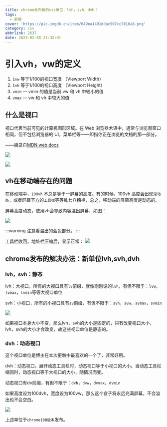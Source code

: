 ```yaml
---
title: chrome发布新的css单位：lvh，svh，dvh！
tags:
  - 前端
cover: 'https://pic.imgdb.cn/item/649ea1491ddac507cc7016a8.png'
category: css
abbrlink: 2637
date: 2023-02-08 21:32:01
---
```


# 引入vh，vw的定义

1. `1vw` 等于1/100的视口宽度 （Viewport Width）
2. `1vh` 等于1/100的视口高度 （Viewport Height）
3. `vmin` — vmin 的值是当前 vw 和 vh 中较小的值
4. `vmax` — vw 和 vh 中较大的值

## 什么是视口

视口代表当前可见的计算机图形区域。在 Web 浏览器术语中，通常与浏览器窗口相同，但不包括浏览器的 UI，菜单栏等——即指你正在浏览的文档的那一部分。

——摘录自[MDN web docs](https://developer.mozilla.org/zh-CN/docs/Web/CSS/Viewport_concepts)

![](https://pic2.imgdb.cn/item/644a66a70d2dde5777d941a7.jpg)

![](https://pic4.zhimg.com/v2-9d2ad3aec15670e746743eb64bb213cb_r.jpg)

## vh在移动端存在的问题

在移动端中，`100vh` 不总是等于一屏幕的高度。有的时候，100vh 高度会出现`滚动条`，或者屏幕下方的`工具栏`等等乱七八糟栏，总之，移动端的屏幕高度是动态的。

屏幕高度动态，使用vh会导致内容溢出屏幕，如图：

![](https://pic2.imgdb.cn/item/644a67190d2dde5777d9d352.jpg)

:::warning
注意看溢出的蓝色部分。
:::

工具栏收回，地址栏压缩后，显示正常：
![](https://pic2.imgdb.cn/item/644a67580d2dde5777da206f.jpg)

## chrome发布的解决办法：新单位lvh,svh,dvh

### lvh，svh：静态

lvh：大视口，所有的大视口具有`lv`前缀，就像刚刚说的`lvh`，有但不限于：`lvw`，`lvmax`，`lvmin`等等大视口单位

svh：小视口，所有的小视口具有`sv`前缀，有但不限于：`svh`，`svw`，`svmax`，`svmin`

![](https://pic2.imgdb.cn/item/644a67790d2dde5777da4c80.jpg)

如果视口本身大小不变，那么lvh，svh的大小是固定的，只有改变视口大小，lvh，svh的大小才会改变，故这些视口单位是静态的。

### dvh：动态视口

这个视口单位是博主在本次更新中最喜欢的一个了，非常好用。

dvh：动态视口，展开动态工具栏时，动态视口等于小视口的大小。当动态工具栏缩回时，动态视口等于大视口的大小，随情况而变。

动态视口有dv前缀，有但不限于：`dvh`，`dvw`，`dvmax`，`dvmin`

如果高度设为100dvh，宽度设为100vw，那么这个盒子将永远充满屏幕。不会溢出也不会空白。

![](https://pic2.imgdb.cn/item/644a679e0d2dde5777da83ba.jpg)

上述单位于`chrome108版本`发布。